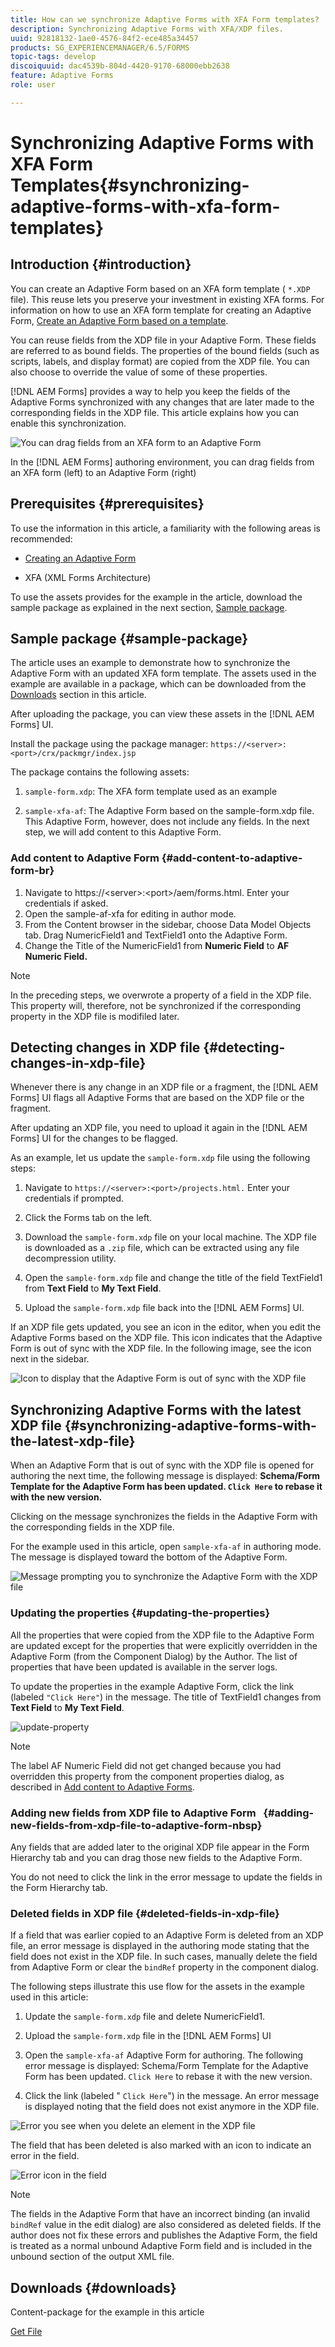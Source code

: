 ```yaml
---
title: How can we synchronize Adaptive Forms with XFA Form templates?
description: Synchronizing Adaptive Forms with XFA/XDP files.
uuid: 92818132-1ae0-4576-84f2-ece485a34457
products: SG_EXPERIENCEMANAGER/6.5/FORMS
topic-tags: develop
discoiquuid: dac4539b-804d-4420-9170-68000ebb2638
feature: Adaptive Forms
role: user

---
```


# Synchronizing Adaptive Forms with XFA Form Templates{#synchronizing-adaptive-forms-with-xfa-form-templates}

## Introduction {#introduction}

You can create an Adaptive Form based on an XFA form template ( `*.XDP` file). This reuse lets you preserve your investment in existing XFA forms. For information on how to use an XFA form template for creating an Adaptive Form, [Create an Adaptive Form based on a template](creating-adaptive-form.md).

You can reuse fields from the XDP file in your Adaptive Form. These fields are referred to as bound fields. The properties of the bound fields (such as scripts, labels, and display format) are copied from the XDP file. You can also choose to override the value of some of these properties.

[!DNL AEM Forms] provides a way to help you keep the fields of the Adaptive Forms synchronized with any changes that are later made to the corresponding fields in the XDP file. This article explains how you can enable this synchronization.

![You can drag fields from an XFA form to an Adaptive Form](assets/drag-drop-xfa.gif.gif)

In the [!DNL AEM Forms] authoring environment, you can drag fields from an XFA form (left) to an Adaptive Form (right)

## Prerequisites {#prerequisites}

To use the information in this article, a familiarity with the following areas is recommended:

* [Creating an Adaptive Form](creating-adaptive-form.md)

* XFA (XML Forms Architecture)

To use the assets provides for the example in the article, download the sample package as explained in the next section, [Sample package](synchronizing-adaptive-forms-xfa.md#p-sample-package-p).

## Sample package {#sample-package}

The article uses an example to demonstrate how to synchronize the Adaptive Form with an updated XFA form template. The assets used in the example are available in a package, which can be downloaded from the [Downloads](synchronizing-adaptive-forms-xfa.md#p-downloads-p) section in this article.

After uploading the package, you can view these assets in the [!DNL AEM Forms] UI.

Install the package using the package manager: `https://<server>:<port>/crx/packmgr/index.jsp`

The package contains the following assets:

1. `sample-form.xdp`: The XFA form template used as an example

1. `sample-xfa-af`: The Adaptive Form based on the sample-form.xdp file. This Adaptive Form, however, does not include any fields. In the next step, we will add content to this Adaptive Form.

### Add content to Adaptive Form {#add-content-to-adaptive-form-br}

1. Navigate to https://&lt;server&gt;:&lt;port&gt;/aem/forms.html. Enter your credentials if asked.
1. Open the sample-af-xfa for editing in author mode.
1. From the Content browser in the sidebar, choose Data Model Objects tab. Drag NumericField1 and TextField1 onto the Adaptive Form.
1. Change the Title of the NumericField1 from **Numeric Field** to **AF Numeric Field.**

>[!NOTE]
>
>In the preceding steps, we overwrote a property of a field in the XDP file. This property will, therefore, not be synchronized if the corresponding property in the XDP file is modifiled later.

## Detecting changes in XDP file {#detecting-changes-in-xdp-file}

Whenever there is any change in an XDP file or a fragment, the [!DNL AEM Forms] UI flags all Adaptive Forms that are based on the XDP file or the fragment.

After updating an XDP file, you need to upload it again in the [!DNL AEM Forms] UI for the changes to be flagged.

As an example, let us update the `sample-form.xdp` file using the following steps:

1. Navigate to `https://<server>:<port>/projects.html.` Enter your credentials if prompted.
1. Click the Forms tab on the left.
1. Download the `sample-form.xdp` file on your local machine. The XDP file is downloaded as a `.zip` file, which can be extracted using any file decompression utility.

1. Open the `sample-form.xdp` file and change the title of the field TextField1 from **Text Field** to **My Text Field**.

1. Upload the `sample-form.xdp` file back into the [!DNL AEM Forms] UI.

If an XDP file gets updated, you see an icon in the editor, when you edit the Adaptive Forms based on the XDP file. This icon indicates that the Adaptive Form is out of sync with the XDP file. In the following image, see the icon next in the sidebar.

![Icon to display that the Adaptive Form is out of sync with the XDP file](assets/sync-af-xfa.png)

## Synchronizing Adaptive Forms with the latest XDP file {#synchronizing-adaptive-forms-with-the-latest-xdp-file}

When an Adaptive Form that is out of sync with the XDP file is opened for authoring the next time, the following message is displayed: **Schema/Form Template for the Adaptive Form has been updated. `Click Here` to rebase it with the new version.**

Clicking on the message synchronizes the fields in the Adaptive Form with the corresponding fields in the XDP file.

For the example used in this article, open `sample-xfa-af` in authoring mode. The message is displayed toward the bottom of the Adaptive Form.

![Message prompting you to synchronize the Adaptive Form with the XDP file](assets/sync-af-xfa-1.png)

### Updating the properties {#updating-the-properties}

All the properties that were copied from the XDP file to the Adaptive Form are updated except for the properties that were explicitly overridden in the Adaptive Form (from the Component Dialog) by the Author. The list of properties that have been updated is available in the server logs.

To update the properties in the example Adaptive Form, click the link (labeled `"Click Here"`) in the message. The title of TextField1 changes from **Text Field** to **My Text Field**.

![update-property](assets/update-property.png)

>[!NOTE]
>
>The label AF Numeric Field did not get changed because you had overridden this property from the component properties dialog, as described in [Add content to Adaptive Forms](synchronizing-adaptive-forms-xfa.md#p-add-content-to-adaptive-form-br-p).

### Adding new fields from XDP file to Adaptive Form &nbsp; {#adding-new-fields-from-xdp-file-to-adaptive-form-nbsp}

Any fields that are added later to the original XDP file appear in the Form Hierarchy tab and you can drag those new fields to the Adaptive Form.

You do not need to click the link in the error message to update the fields in the Form Hierarchy tab.

### Deleted fields in XDP file {#deleted-fields-in-xdp-file}

If a field that was earlier copied to an Adaptive Form is deleted from an XDP file, an error message is displayed in the authoring mode stating that the field does not exist in the XDP file. In such cases, manually delete the field from Adaptive Form or clear the `bindRef` property in the component dialog.

The following steps illustrate this use flow for the assets in the example used in this article:

1. Update the `sample-form.xdp` file and delete NumericField1.
1. Upload the `sample-form.xdp` file in the [!DNL AEM Forms] UI
1. Open the `sample-xfa-af` Adaptive Form for authoring. The following error message is displayed: Schema/Form Template for the Adaptive Form has been updated. `Click Here` to rebase it with the new version.

1. Click the link (labeled " `Click Here`") in the message. An error message is displayed noting that the field does not exist anymore in the XDP file.

![Error you see when you delete an element in the XDP file](assets/no-element-xdp.png)

The field that has been deleted is also marked with an icon to indicate an error in the field.

![Error icon in the field](assets/error-field.png)

>[!NOTE]
>
>The fields in the Adaptive Form that have an incorrect binding (an invalid `bindRef` value in the edit dialog) are also considered as deleted fields. If the author does not fix these errors and publishes the Adaptive Form, the field is treated as a normal unbound Adaptive Form field and is included in the unbound section of the output XML file.

## Downloads {#downloads}

Content-package for the example in this article

[Get File](assets/sample-xfa-af-sync-1.0.zip)
